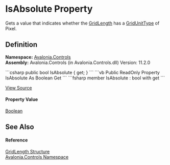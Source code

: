 # IsAbsolute Property


Gets a value that indicates whether the <a href="T_Avalonia_Controls_GridLength">GridLength</a> has a <a href="P_Avalonia_Controls_GridLength_GridUnitType">GridUnitType</a> of Pixel.



## Definition
**Namespace:** <a href="N_Avalonia_Controls">Avalonia.Controls</a>  
**Assembly:** Avalonia.Controls (in Avalonia.Controls.dll) Version: 11.2.0

<Tabs groupId="api-code-preview">
<TabItem value="csharp" label="C#">
```csharp
public bool IsAbsolute { get; }
```
</TabItem>
<TabItem value="vb" label="VB">
```vb
Public ReadOnly Property IsAbsolute As Boolean
	Get
```
</TabItem>
<TabItem value="fsharp" label="F#">
```fsharp
member IsAbsolute : bool with get
```
</TabItem>
</Tabs>



<a href="https://github.com/AvaloniaUI/Avalonia/tree/master/src/Avalonia.Controls/GridLength.cs#L94" title="View the source code">View Source</a>



#### Property Value
<a href="https://learn.microsoft.com/dotnet/api/system.boolean" target="_blank" rel="noopener noreferrer">Boolean</a>

## See Also


#### Reference
<a href="T_Avalonia_Controls_GridLength">GridLength Structure</a>  
<a href="N_Avalonia_Controls">Avalonia.Controls Namespace</a>  

